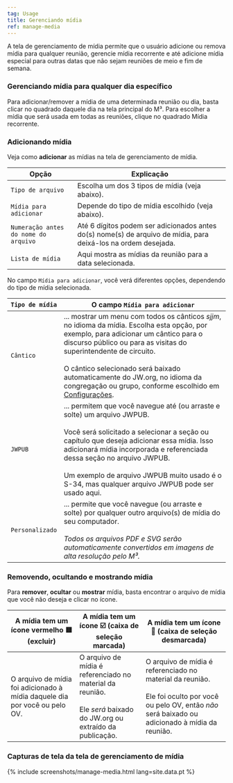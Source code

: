 ```yaml
---
tag: Usage
title: Gerenciando mídia
ref: manage-media
---
```


A tela de gerenciamento de mídia permite que o usuário adicione ou remova mídia para qualquer reunião, gerencie mídia recorrente e até adicione mídia especial para outras datas que não sejam reuniões de meio e fim de semana.

### Gerenciando mídia para qualquer dia específico

Para adicionar/remover a mídia de uma determinada reunião ou dia, basta clicar no quadrado daquele dia na tela principal do M³. Para escolher a mídia que será usada em todas as reuniões, clique no quadrado Mídia recorrente.

### Adicionando mídia

Veja como **adicionar** as mídias na tela de gerenciamento de mídia.

| Opção           | Explicação                                         |
| ---------------- | --------------------------------------------------- |
| `Tipo de arquivo` | Escolha um dos 3 tipos de mídia (veja abaixo). |
| `Mídia para adicionar`   | Depende do tipo de mídia escolhido (veja abaixo).       |
| `Numeração antes do nome do arquivo` | Até 6 dígitos podem ser adicionados antes do(s) nome(s) de arquivo de mídia, para deixá-los na ordem desejada. |
| `Lista de mídia` |  Aqui mostra as mídias da reunião para a data selecionada. |

No campo `Mídia para adicionar`, você verá diferentes opções, dependendo do tipo de mídia selecionada.

| `Tipo de mídia` | O campo `Mídia para adicionar` |
| ------------ | ------------------------ |
| `Cântico` | ... mostrar um menu com todos os cânticos _sjjm_, no idioma da mídia. Escolha esta opção, por exemplo, para adicionar um cântico para o discurso público ou para as visitas do superintendente de circuito. <br><br> O cântico selecionado será baixado automaticamente do JW.org, no idioma da congregação ou grupo, conforme escolhido em [Configurações]({{page.lang}}/#configuration). |
| `JWPUB` | ... permitem que você navegue até (ou arraste e solte) um arquivo JWPUB. <br><br> Você será solicitado a selecionar a seção ou capítulo que deseja adicionar essa mídia. Isso adicionará mídia incorporada e referenciada dessa seção no arquivo JWPUB. <br><br> Um exemplo de arquivo JWPUB muito usado é o S-34, mas qualquer arquivo JWPUB pode ser usado aqui. |
| `Personalizado` | ... permite que você navegue (ou arraste e solte) por qualquer outro arquivo(s) de mídia do seu computador. <br><br> _Todos os arquivos PDF e SVG serão automaticamente convertidos em imagens de alta resolução pelo M³._ |

### Removendo, ocultando e mostrando mídia

Para **remover**, **ocultar** ou **mostrar** mídia, basta encontrar o arquivo de mídia que você não deseja e clicar no ícone.

| A mídia tem um ícone vermelho 🟥 (excluir) | A mídia tem um ícone ☑️ (caixa de seleção marcada) | A mídia tem um ícone 🔲 (caixa de seleção desmarcada) |
| ---------------------- | --------------------------- | ------------------------------ |
| O arquivo de mídia foi adicionado à mídia daquele dia por você ou pelo OV. | O arquivo de mídia é referenciado no material da reunião. <br><br> Ele _será_ baixado do JW.org ou extraído da publicação. | O arquivo de mídia é referenciado no material da reunião. <br><br> Ele foi oculto por você ou pelo OV, então _não_ será baixado ou adicionado à mídia da reunião. |

### Capturas de tela da tela de gerenciamento de mídia

{% include screenshots/manage-media.html lang=site.data.pt %}
